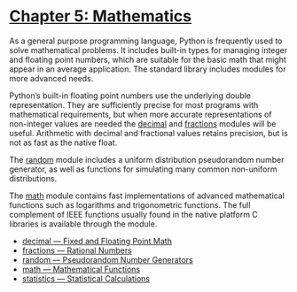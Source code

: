 # [Chapter 5: Mathematics](https://pymotw.com/3/numeric.html)

As a general purpose programming language, Python is frequently used to solve mathematical problems. It includes built-in types for managing integer and floating point numbers, which are suitable for the basic math that might appear in an average application. The standard library includes modules for more advanced needs.

Python’s built-in floating point numbers use the underlying double representation. They are sufficiently precise for most programs with mathematical requirements, but when more accurate representations of non-integer values are needed the [decimal](https://pymotw.com/3/decimal/index.html#module-decimal) and [fractions](https://pymotw.com/3/fractions/index.html#module-fractions) modules will be useful. Arithmetic with decimal and fractional values retains precision, but is not as fast as the native float.

The [random](https://pymotw.com/3/random/index.html#module-random) module includes a uniform distribution pseudorandom number generator, as well as functions for simulating many common non-uniform distributions.

The [math](https://pymotw.com/3/math/index.html#module-math) module contains fast implementations of advanced mathematical functions such as logarithms and trigonometric functions. The full complement of IEEE functions usually found in the native platform C libraries is available through the module.

* [decimal — Fixed and Floating Point Math](https://pymotw.com/3/decimal/index.html)
* [fractions — Rational Numbers](https://pymotw.com/3/fractions/index.html)
* [random — Pseudorandom Number Generators](https://pymotw.com/3/random/index.html)
* [math — Mathematical Functions](https://pymotw.com/3/math/index.html)
* [statistics — Statistical Calculations](https://pymotw.com/3/statistics/index.html)